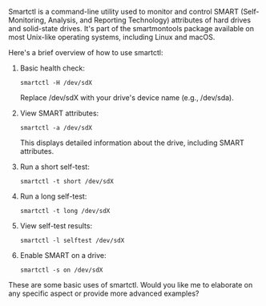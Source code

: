 Smartctl is a command-line utility used to monitor and control SMART (Self-Monitoring, Analysis, and Reporting Technology) attributes of hard drives and solid-state drives. It's part of the smartmontools package available on most Unix-like operating systems, including Linux and macOS.

Here's a brief overview of how to use smartctl:

1. Basic health check:
   ```
   smartctl -H /dev/sdX
   ```
   Replace /dev/sdX with your drive's device name (e.g., /dev/sda).

2. View SMART attributes:
   ```
   smartctl -a /dev/sdX
   ```
   This displays detailed information about the drive, including SMART attributes.

3. Run a short self-test:
   ```
   smartctl -t short /dev/sdX
   ```

4. Run a long self-test:
   ```
   smartctl -t long /dev/sdX
   ```

5. View self-test results:
   ```
   smartctl -l selftest /dev/sdX
   ```

6. Enable SMART on a drive:
   ```
   smartctl -s on /dev/sdX
   ```

These are some basic uses of smartctl. Would you like me to elaborate on any specific aspect or provide more advanced examples?